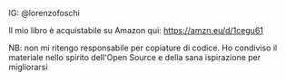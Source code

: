 IG: @lorenzofoschi

Il mio libro è acquistabile su Amazon qui: https://amzn.eu/d/1cegu61

NB: non mi ritengo responsabile per copiature di codice.
Ho condiviso il materiale nello spirito dell'Open Source e della sana ispirazione per migliorarsi
